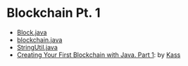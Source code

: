 # Blockchain Pt. 1
* [Block.java](Block.java)
* [blockchain.java](blockchain.java)
* [StringUtil.java](StringUtil.java)
* [Creating Your First Blockchain with Java. Part 1](https://medium.com/programmers-blockchain/create-simple-blockchain-java-tutorial-from-scratch-6eeed3cb03fa): by [Kass](https://medium.com/@cryptokass)
